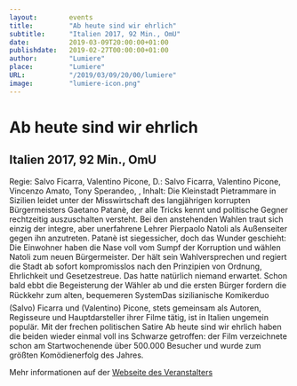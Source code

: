 ```yaml
---
layout:        events
title:         "Ab heute sind wir ehrlich"
subtitle:      "Italien 2017, 92 Min., OmU"
date:          2019-03-09T20:00:00+01:00
publishdate:   2019-02-27T00:00:00+01:00
author:        "Lumiere"
place:         "Lumiere"
URL:           "/2019/03/09/20/00/lumiere"
image:         "lumiere-icon.png"
---
```


Ab heute sind wir ehrlich
===========

Italien 2017, 92 Min., OmU
-----------

Regie: Salvo Ficarra, Valentino Picone, D.: Salvo Ficarra, Valentino Picone, Vincenzo Amato, Tony Sperandeo, , Inhalt: Die Kleinstadt Pietrammare in Sizilien leidet unter der Misswirtschaft des langjährigen korrupten Bürgermeisters Gaetano Patanè, der alle Tricks kennt und politische Gegner rechtzeitig auszuschalten versteht. Bei den anstehenden Wahlen traut sich einzig der integre, aber unerfahrene Lehrer Pierpaolo Natoli als Außenseiter gegen ihn anzutreten. Patanè ist siegessicher, doch das Wunder geschieht: Die Einwohner haben die Nase voll vom Sumpf der Korruption und wählen Natoli zum neuen Bürgermeister. Der hält sein Wahlversprechen und regiert die Stadt ab sofort kompromisslos nach den Prinzipien von Ordnung, Ehrlichkeit und Gesetzestreue. Das hatte natürlich niemand erwartet. Schon bald ebbt die Begeisterung der Wähler ab und die ersten Bürger fordern die Rückkehr zum alten, bequemeren SystemDas sizilianische Komikerduo (Salvo) Ficarra und (Valentino) Picone, stets gemeinsam als Autoren, Regisseure und Hauptdarsteller ihrer Filme tätig, ist in Italien ungemein populär. Mit der frechen politischen Satire Ab heute sind wir ehrlich haben die beiden wieder einmal voll ins Schwarze getroffen:  der Film verzeichnete schon am Startwochenende über 500.000 Besucher und wurde zum größten Komödienerfolg des Jahres.

Mehr informationen auf der [Webseite des Veranstalters](http://www.lumiere.de/19/03/abheute.htm)
